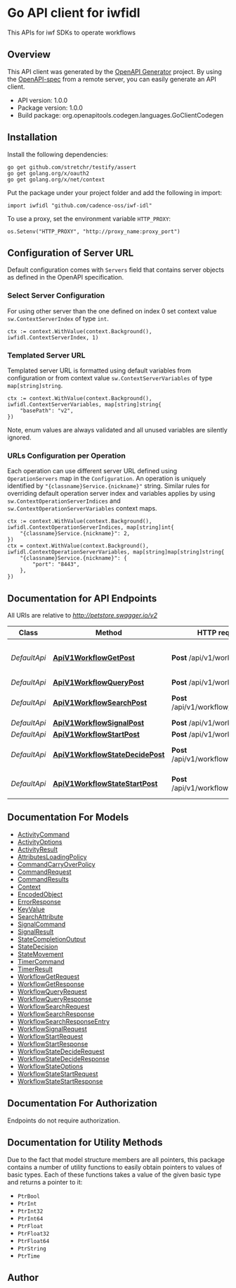 # Go API client for iwfidl

This APIs for iwf SDKs to operate workflows

## Overview
This API client was generated by the [OpenAPI Generator](https://openapi-generator.tech) project.  By using the [OpenAPI-spec](https://www.openapis.org/) from a remote server, you can easily generate an API client.

- API version: 1.0.0
- Package version: 1.0.0
- Build package: org.openapitools.codegen.languages.GoClientCodegen

## Installation

Install the following dependencies:

```shell
go get github.com/stretchr/testify/assert
go get golang.org/x/oauth2
go get golang.org/x/net/context
```

Put the package under your project folder and add the following in import:

```golang
import iwfidl "github.com/cadence-oss/iwf-idl"
```

To use a proxy, set the environment variable `HTTP_PROXY`:

```golang
os.Setenv("HTTP_PROXY", "http://proxy_name:proxy_port")
```

## Configuration of Server URL

Default configuration comes with `Servers` field that contains server objects as defined in the OpenAPI specification.

### Select Server Configuration

For using other server than the one defined on index 0 set context value `sw.ContextServerIndex` of type `int`.

```golang
ctx := context.WithValue(context.Background(), iwfidl.ContextServerIndex, 1)
```

### Templated Server URL

Templated server URL is formatted using default variables from configuration or from context value `sw.ContextServerVariables` of type `map[string]string`.

```golang
ctx := context.WithValue(context.Background(), iwfidl.ContextServerVariables, map[string]string{
	"basePath": "v2",
})
```

Note, enum values are always validated and all unused variables are silently ignored.

### URLs Configuration per Operation

Each operation can use different server URL defined using `OperationServers` map in the `Configuration`.
An operation is uniquely identified by `"{classname}Service.{nickname}"` string.
Similar rules for overriding default operation server index and variables applies by using `sw.ContextOperationServerIndices` and `sw.ContextOperationServerVariables` context maps.

```
ctx := context.WithValue(context.Background(), iwfidl.ContextOperationServerIndices, map[string]int{
	"{classname}Service.{nickname}": 2,
})
ctx = context.WithValue(context.Background(), iwfidl.ContextOperationServerVariables, map[string]map[string]string{
	"{classname}Service.{nickname}": {
		"port": "8443",
	},
})
```

## Documentation for API Endpoints

All URIs are relative to *http://petstore.swagger.io/v2*

Class | Method | HTTP request | Description
------------ | ------------- | ------------- | -------------
*DefaultApi* | [**ApiV1WorkflowGetPost**](docs/DefaultApi.md#apiv1workflowgetpost) | **Post** /api/v1/workflow/get | get a workflow&#39;s status and results(if completed &amp; requested)
*DefaultApi* | [**ApiV1WorkflowQueryPost**](docs/DefaultApi.md#apiv1workflowquerypost) | **Post** /api/v1/workflow/query | query a workflow
*DefaultApi* | [**ApiV1WorkflowSearchPost**](docs/DefaultApi.md#apiv1workflowsearchpost) | **Post** /api/v1/workflow/search | search for workflows by a search attribute query
*DefaultApi* | [**ApiV1WorkflowSignalPost**](docs/DefaultApi.md#apiv1workflowsignalpost) | **Post** /api/v1/workflow/signal | signal a workflow
*DefaultApi* | [**ApiV1WorkflowStartPost**](docs/DefaultApi.md#apiv1workflowstartpost) | **Post** /api/v1/workflow/start | start a workflow
*DefaultApi* | [**ApiV1WorkflowStateDecidePost**](docs/DefaultApi.md#apiv1workflowstatedecidepost) | **Post** /api/v1/workflowState/decide | for invoking WorkflowState.decide API
*DefaultApi* | [**ApiV1WorkflowStateStartPost**](docs/DefaultApi.md#apiv1workflowstatestartpost) | **Post** /api/v1/workflowState/start | for invoking WorkflowState.start API


## Documentation For Models

 - [ActivityCommand](docs/ActivityCommand.md)
 - [ActivityOptions](docs/ActivityOptions.md)
 - [ActivityResult](docs/ActivityResult.md)
 - [AttributesLoadingPolicy](docs/AttributesLoadingPolicy.md)
 - [CommandCarryOverPolicy](docs/CommandCarryOverPolicy.md)
 - [CommandRequest](docs/CommandRequest.md)
 - [CommandResults](docs/CommandResults.md)
 - [Context](docs/Context.md)
 - [EncodedObject](docs/EncodedObject.md)
 - [ErrorResponse](docs/ErrorResponse.md)
 - [KeyValue](docs/KeyValue.md)
 - [SearchAttribute](docs/SearchAttribute.md)
 - [SignalCommand](docs/SignalCommand.md)
 - [SignalResult](docs/SignalResult.md)
 - [StateCompletionOutput](docs/StateCompletionOutput.md)
 - [StateDecision](docs/StateDecision.md)
 - [StateMovement](docs/StateMovement.md)
 - [TimerCommand](docs/TimerCommand.md)
 - [TimerResult](docs/TimerResult.md)
 - [WorkflowGetRequest](docs/WorkflowGetRequest.md)
 - [WorkflowGetResponse](docs/WorkflowGetResponse.md)
 - [WorkflowQueryRequest](docs/WorkflowQueryRequest.md)
 - [WorkflowQueryResponse](docs/WorkflowQueryResponse.md)
 - [WorkflowSearchRequest](docs/WorkflowSearchRequest.md)
 - [WorkflowSearchResponse](docs/WorkflowSearchResponse.md)
 - [WorkflowSearchResponseEntry](docs/WorkflowSearchResponseEntry.md)
 - [WorkflowSignalRequest](docs/WorkflowSignalRequest.md)
 - [WorkflowStartRequest](docs/WorkflowStartRequest.md)
 - [WorkflowStartResponse](docs/WorkflowStartResponse.md)
 - [WorkflowStateDecideRequest](docs/WorkflowStateDecideRequest.md)
 - [WorkflowStateDecideResponse](docs/WorkflowStateDecideResponse.md)
 - [WorkflowStateOptions](docs/WorkflowStateOptions.md)
 - [WorkflowStateStartRequest](docs/WorkflowStateStartRequest.md)
 - [WorkflowStateStartResponse](docs/WorkflowStateStartResponse.md)


## Documentation For Authorization

 Endpoints do not require authorization.


## Documentation for Utility Methods

Due to the fact that model structure members are all pointers, this package contains
a number of utility functions to easily obtain pointers to values of basic types.
Each of these functions takes a value of the given basic type and returns a pointer to it:

* `PtrBool`
* `PtrInt`
* `PtrInt32`
* `PtrInt64`
* `PtrFloat`
* `PtrFloat32`
* `PtrFloat64`
* `PtrString`
* `PtrTime`

## Author



